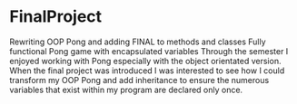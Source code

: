 # FinalProject

Rewriting OOP Pong and adding FINAL to methods and classes
Fully functional Pong game with encapsulated variables
Through the semester I enjoyed working with Pong especially with the object orientated version. When the final project was introduced I was interested to see how I could transform my OOP Pong and add inheritance to ensure the numerous variables that exist within my program are declared only once.
